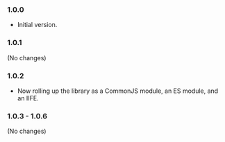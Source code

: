 ### 1.0.0

* Initial version.

### 1.0.1

(No changes)

### 1.0.2

* Now rolling up the library as a CommonJS module, an ES module, and an IIFE.

### 1.0.3 - 1.0.6

(No changes)